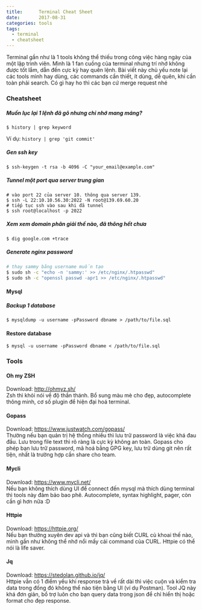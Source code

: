 ```yaml
---
title:      Terminal Cheat Sheet
date:       2017-08-31
categories: tools
tags: 
  - terminal 
  - cheatsheet
---
```

Terminal gần như là 1 tools không thể thiếu trong công việc hàng ngày của một lập trình viên. 
Mình là 1 fan cuồng của terminal nhưng trí nhớ không được tốt lắm, dẫn đến cực kỳ hay quên lệnh. 
Bài viết này chủ yếu note lại các tools mình hay dùng, các commands cần thiết, ít dùng, dễ quên, khi cần toàn phải search. Có gì hay ho thì các bạn cứ merge request nhé 
<!-- more -->
### Cheatsheet 

##### Muốn lục lại 1 lệnh đã gõ nhưng chỉ nhớ mang máng? 
```
$ history | grep keyword
```
Ví dụ: `history | grep 'git commit'`  

##### Gen ssh key 
```
$ ssh-keygen -t rsa -b 4096 -C "your_email@example.com"
```

##### Tunnel một port qua server trung gian 
``` 
# vào port 22 của server 10. thông qua server 139.
$ ssh -L 22:10.10.56.30:2022 -N root@139.69.60.20
# tiếp tục ssh vào sau khi đã tunnel 
$ ssh root@localhost -p 2022 
```

##### Xem xem domain phân giải thế nào, đã thông hết chưa 
``` 
$ dig google.com +trace 
```

##### Generate nginx password 
```bash
# thay sammy bằng username muốn tạo 
$ sudo sh -c "echo -n 'sammy:' >> /etc/nginx/.htpasswd"
$ sudo sh -c "openssl passwd -apr1 >> /etc/nginx/.htpasswd"
```

#### Mysql 
##### Backup 1 database 
```
$ mysqldump -u username -pPassword dbname > /path/to/file.sql 
```
#### Restore database 
```
$ mysql -u username -pPassword dbname < /path/to/file.sql 
```

### Tools 
#### Oh my ZSH 
Download: http://ohmyz.sh/  
Zsh thì khỏi nói về độ thần thánh. Bổ sung màu mè cho đẹp, autocomplete thông minh, cơ số plugin để hiện đại hoá terminal.   

#### Gopass 
Download: https://www.justwatch.com/gopass/  
Thường nếu bạn quản trị hệ thống nhiều thì lưu trữ password là việc khá đau đầu. Lưu trong file text thì rõ ràng là cực kỳ không an toàn. Gopass cho phép bạn lưu trữ password, mã hoá bằng GPG key, lưu trữ dùng git nên rất tiện, nhất là trường hợp cần share cho team. 

#### Mycli 
Download: https://www.mycli.net/  
Nếu bạn không thích dùng UI để connect đến mysql mà thích dùng terminal thì tools này đảm bảo bao phê. Autocomplete, syntax highlight, pager, còn cần gì hơn nữa :D  

#### Httpie 
Download: https://httpie.org/  
Nếu bạn thường xuyên dev api và thì bạn cũng biết CURL củ khoai thế nào, mình gần như không thể nhớ nổi mấy cái command của CURL. Httpie có thể nói là life saver.  

#### Jq 
Download: https://stedolan.github.io/jq/  
Httpie vẫn có 1 điểm yếu khi response trả về rất dài thì việc cuộn và kiểm tra data trong đống đó không thể nào tiện bằng UI (ví dụ Postman). Tool JQ này khá đơn giản, bổ trợ luôn cho bạn query data trong json để chỉ hiển thị hoặc format cho đẹp response.  
